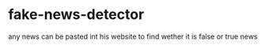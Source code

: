 # fake-news-detector
any news can be pasted int his website to find wether it is false or true news
